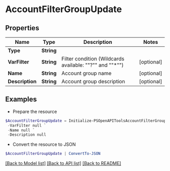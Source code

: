# AccountFilterGroupUpdate
## Properties

Name | Type | Description | Notes
------------ | ------------- | ------------- | -------------
**Type** | **String** |  | 
**VarFilter** | **String** | Filter condition (Wildcards available: &quot;&quot;?&quot;&quot; and &quot;&quot;*&quot;&quot;) | [optional] 
**Name** | **String** | Account group name | [optional] 
**Description** | **String** | Account group description | [optional] 

## Examples

- Prepare the resource
```powershell
$AccountFilterGroupUpdate = Initialize-PSOpenAPIToolsAccountFilterGroupUpdate  -Type null `
 -VarFilter null `
 -Name null `
 -Description null
```

- Convert the resource to JSON
```powershell
$AccountFilterGroupUpdate | ConvertTo-JSON
```

[[Back to Model list]](../README.md#documentation-for-models) [[Back to API list]](../README.md#documentation-for-api-endpoints) [[Back to README]](../README.md)

